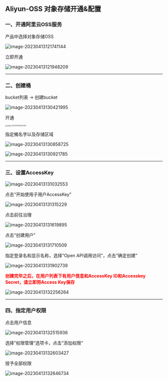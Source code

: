 ## Aliyun-OSS 对象存储开通&配置

### 一、开通阿里云OSS服务

产品中选择对象存储OSS

![image-20230413121741144](https://typora-picture-zhao.oss-cn-beijing.aliyuncs.com/Typora/202304131327121.png)

立即开通

![image-20230413121948209](https://typora-picture-zhao.oss-cn-beijing.aliyuncs.com/Typora/202304131327549.png)



---



### 二、创建桶

bucket列表 → 创建bucket

![image-20230413130421995](https://typora-picture-zhao.oss-cn-beijing.aliyuncs.com/Typora/202304131327068.png)

开通

<img src="https://typora-picture-zhao.oss-cn-beijing.aliyuncs.com/Typora/202304131327712.png" alt="image-20210718203922369" style="zoom:33%;" />

指定桶名字以及存储区域

![image-20230413130858725](https://typora-picture-zhao.oss-cn-beijing.aliyuncs.com/Typora/202304131327530.png)

![image-20230413130921785](https://typora-picture-zhao.oss-cn-beijing.aliyuncs.com/Typora/202304131327139.png)



---



### 三、设置AccessKey

![image-20230413131032553](https://typora-picture-zhao.oss-cn-beijing.aliyuncs.com/Typora/202304131327849.png)

点击“开始使用子用户AccessKey”

![image-20230413131315229](https://typora-picture-zhao.oss-cn-beijing.aliyuncs.com/Typora/202304131328721.png)

点击前往治理

![image-20230413131619895](https://typora-picture-zhao.oss-cn-beijing.aliyuncs.com/Typora/202304131328579.png)

点击“创建用户”

![image-20230413131710509](https://typora-picture-zhao.oss-cn-beijing.aliyuncs.com/Typora/202304131328614.png)

指定登录名和显示名称，选择“Open API调用访问”，点击“确定创建”

![image-20230413131902739](https://typora-picture-zhao.oss-cn-beijing.aliyuncs.com/Typora/202304131328912.png)

**<font color='red'>创建完毕之后，在用户列表下有用户信息和AccessKey ID和Accesskey Secret，请立即将Access Key保存</font>**

![image-20230413132256264](https://typora-picture-zhao.oss-cn-beijing.aliyuncs.com/Typora/202304131328975.png)



---



### 四、指定用户权限

点击用户信息

![image-20230413132515936](https://typora-picture-zhao.oss-cn-beijing.aliyuncs.com/Typora/202304131328102.png)

选择”权限管理“选项卡，点击”添加权限“

![image-20230413132603427](https://typora-picture-zhao.oss-cn-beijing.aliyuncs.com/Typora/202304131328251.png)

授予全部权限

![image-20230413132646734](https://typora-picture-zhao.oss-cn-beijing.aliyuncs.com/Typora/202304131328194.png)


